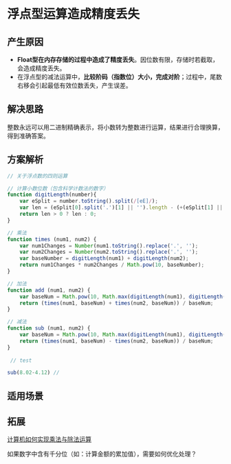 # 浮点型运算造成精度丢失

## 产生原因

+ **Float型在内存存储的过程中造成了精度丢失**。因位数有限，存储时若截取，会造成精度丢失。
+ 在浮点型的减法运算中，**比较阶码（指数位）大小，完成对阶**；过程中，尾数右移会引起最低有效位数丢失，产生误差。

## 解决思路

整数永远可以用二进制精确表示，将小数转为整数进行运算，结果进行合理换算，得到准确答案。

## 方案解析

``` javascript
// 关于浮点数的四则运算

// 计算小数位数（包含科学计数法的数字）
function digitLength(number){
    var eSplit = number.toString().split(/[eE]/);
    var len = (eSplit[0].split('.')[1] || '').length - (+(eSplit[1] || 0));
    return len > 0 ? len : 0;
}

// 乘法
function times (num1, num2) {
    var num1Changes = Number(num1.toString().replace('.', '');
    var num2Changes = Number(num2.toString().replace('.', '');
    var baseNumber = digitLength(num1) + digitLength(num2);
    return num1Changes * num2Changes / Math.pow(10, baseNumber);
}

// 加法
function add (num1, num2) {
    var baseNum = Math.pow(10, Math.max(digitLength(num1), digitLength(num2)));
    return (times(num1, baseNum) + times(num2, baseNum)) / baseNum;
}

// 减法
function sub (num1, num2) {
    var baseNum = Math.pow(10, Math.max(digitLength(num1), digitLength(num2))));
    return (times(num1, baseNum) - times(num2, baseNum)) / baseNum;
}
 
 // test

sub(8.02-4.12) //
```

## 适用场景

## 拓展

[计算机如何实现乘法与除法运算](https://blog.csdn.net/wangjianyu0115/article/details/39639107)

如果数字中含有千分位（如：计算金额的累加值），需要如何优化处理？




